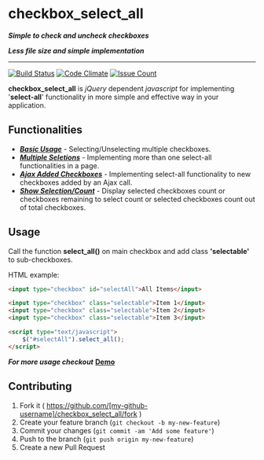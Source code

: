# checkbox_select_all
***Simple to check and uncheck checkboxes***

***Less file size and simple implementation***
***
 [![Build Status](https://travis-ci.org/JigneshSatam/checkbox_select_all.svg?branch=master)](https://travis-ci.org/JigneshSatam/checkbox_select_all) [![Code Climate](https://codeclimate.com/github/JigneshSatam/checkbox_select_all/badges/gpa.svg)](https://codeclimate.com/github/JigneshSatam/checkbox_select_all) [![Issue Count](https://codeclimate.com/github/JigneshSatam/checkbox_select_all/badges/issue_count.svg)](https://codeclimate.com/github/JigneshSatam/checkbox_select_all)

**checkbox_select_all** is *jQuery* dependent *javascript* for implementing '**select-all**' functionality in more simple and effective way in your application.
## Functionalities
* [***Basic Usage***](http://jigneshsatam.github.io/checkbox_select_all/#basic_usage) - Selecting/Unselecting multiple checkboxes.
* [***Multiple Seletions***](http://jigneshsatam.github.io/checkbox_select_all/#multiple_selections) - Implementing more than one select-all functionalities in a page.
* [***Ajax Added Checkboxes***](http://jigneshsatam.github.io/checkbox_select_all/#ajax_added_checkboxes) - Implementing select-all functionality to new checkboxes added by an Ajax call.
* [***Show Selection/Count***](http://jigneshsatam.github.io/checkbox_select_all/#show_selected_count) - Display selected checkboxes count or checkboxes remaining to select count or selected checkboxes count out of total checkboxes.

## Usage
Call the function **select_all()** on main checkbox and add class **'selectable'** to sub-checkboxes.

HTML example:
```html
<input type="checkbox" id="selectAll">All Items</input>

<input type="checkbox" class="selectable">Item 1</input>
<input type="checkbox" class="selectable">Item 2</input>
<input type="checkbox" class="selectable">Item 3</input>

<script type="text/javascript">
    $("#selectAll").select_all();
</script>
```
***For more usage checkout*** [**Demo**](http://jigneshsatam.github.io/checkbox_select_all/)

## Contributing

1. Fork it ( https://github.com/[my-github-username]/checkbox_select_all/fork )
2. Create your feature branch (`git checkout -b my-new-feature`)
3. Commit your changes (`git commit -am 'Add some feature'`)
4. Push to the branch (`git push origin my-new-feature`)
5. Create a new Pull Request
